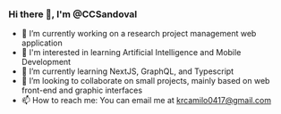### Hi there 👋, I'm @CCSandoval

- 🔭 I’m currently working on a research project management web application
- 👀 I'm interested in learning Artificial Intelligence and Mobile Development
- 🌱 I’m currently learning NextJS, GraphQL, and Typescript
- 👯 I’m looking to collaborate on small projects, mainly based on web front-end and graphic interfaces
- 📫 How to reach me: You can email me at krcamilo0417@gmail.com
